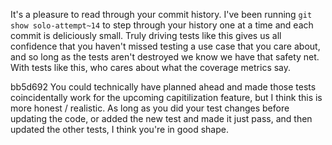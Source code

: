 It's a pleasure to read through your commit history. I've been running `git show solo-attempt~14` to step through your history one at a time and each commit is deliciously small. Truly driving tests like this gives us all confidence that you haven't missed testing a use case that you care about, and so long as the tests aren't destroyed we know we have that safety net. With tests like this, who cares about what the coverage metrics say.


bb5d692
You could technically have planned ahead and made those tests coincidentally work for the upcoming capitilization feature, but I think this is more honest / realistic. As long as you did your test changes before updating the code, or added the new test and made it just pass, and then updated the other tests, I think you're in good shape.
